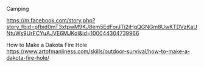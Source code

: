 
Camping 

https://m.facebook.com/story.php?story_fbid=pfbid0mT3xtpwM9KJ8em5EdForJTi2iHgQGNGm8UwKTDVzKaUNtuWs9UrFCYuAJVE6MJKdl&id=100044304739966

How to Make a Dakota Fire Hole
https://www.artofmanliness.com/skills/outdoor-survival/how-to-make-a-dakota-fire-hole/

